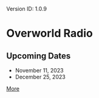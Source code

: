 Version ID: 1.0.9

# Overworld Radio

## Upcoming Dates
- November 11, 2023
- December 25, 2023

[More](./more.md)
